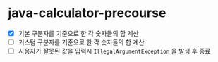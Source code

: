 # java-calculator-precourse
- [x] 기본 구분자를 기준으로 한 각 숫자들의 합 계산
- [ ] 커스텀 구분자를 기준으로 한 각 숫자들의 합 계산
- [ ] 사용자가 잘못된 값을 입력시 `IllegalArgumentException` 을 발생 후 종료